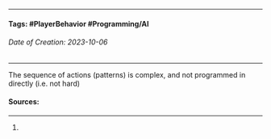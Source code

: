 __________________________________________________________________________
#### **Tags:** #PlayerBehavior #Programming/AI 
###### *Date of Creation: 2023-10-06*
__________________________________________________________________________

The sequence of actions (patterns) is complex, and not programmed in directly (i.e. not hard)
#### Sources:
__________________________________________________________________________
1. 